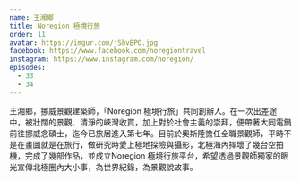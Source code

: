 ```yaml
---
name: 王湘鄉
title: Noregion 極境行旅
order: 11
avatar: https://imgur.com/jShvBPO.jpg
facebook: https://www.facebook.com/noregiontravel
instagram: https://www.instagram.com/noregion/
episodes:
  - 33
  - 34
---
```


王湘鄉，挪威景觀建築師，「Noregion 極境行旅」共同創辦人。在一次出差途中，被壯闊的景觀、清淨的峽灣收買，加上對於社會主義的崇拜，便帶著大同電鍋前往挪威念碩士，迄今已旅居進入第七年。目前於奧斯陸擔任全職景觀師，平時不是在畫圖就是在旅行，做研究時愛上極地探險與攝影，北極海內摔壞了幾台空拍機，完成了幾部作品，並成立Noregion 極境行旅平台，希望透過景觀師獨家的眼光宣傳北極圈內大小事，為世界紀錄，為景觀說故事。